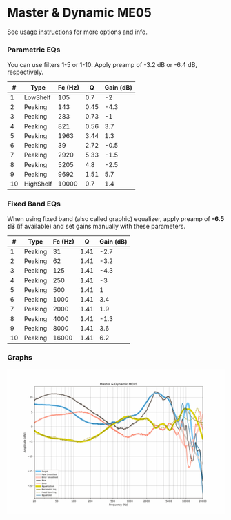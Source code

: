 # Master & Dynamic ME05
See [usage instructions](https://github.com/jaakkopasanen/AutoEq#usage) for more options and info.

### Parametric EQs
You can use filters 1-5 or 1-10. Apply preamp of -3.2 dB or -6.4 dB, respectively.

|   # | Type      |   Fc (Hz) |    Q |   Gain (dB) |
|-----|-----------|-----------|------|-------------|
|   1 | LowShelf  |       105 | 0.7  |        -2   |
|   2 | Peaking   |       143 | 0.45 |        -4.3 |
|   3 | Peaking   |       283 | 0.73 |        -1   |
|   4 | Peaking   |       821 | 0.56 |         3.7 |
|   5 | Peaking   |      1963 | 3.44 |         1.3 |
|   6 | Peaking   |        39 | 2.72 |        -0.5 |
|   7 | Peaking   |      2920 | 5.33 |        -1.5 |
|   8 | Peaking   |      5205 | 4.8  |        -2.5 |
|   9 | Peaking   |      9692 | 1.51 |         5.7 |
|  10 | HighShelf |     10000 | 0.7  |         1.4 |

### Fixed Band EQs
When using fixed band (also called graphic) equalizer, apply preamp of **-6.5 dB** (if available) and set gains manually with these parameters.

|   # | Type    |   Fc (Hz) |    Q |   Gain (dB) |
|-----|---------|-----------|------|-------------|
|   1 | Peaking |        31 | 1.41 |        -2.7 |
|   2 | Peaking |        62 | 1.41 |        -3.2 |
|   3 | Peaking |       125 | 1.41 |        -4.3 |
|   4 | Peaking |       250 | 1.41 |        -3   |
|   5 | Peaking |       500 | 1.41 |         1   |
|   6 | Peaking |      1000 | 1.41 |         3.4 |
|   7 | Peaking |      2000 | 1.41 |         1.9 |
|   8 | Peaking |      4000 | 1.41 |        -1.3 |
|   9 | Peaking |      8000 | 1.41 |         3.6 |
|  10 | Peaking |     16000 | 1.41 |         6.2 |

### Graphs
![](./Master%20&%20Dynamic%20ME05.png)
